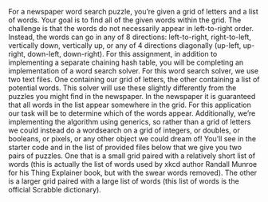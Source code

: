 For a newspaper word search puzzle, you’re given a grid of letters and a list of words. Your goal
is to find all of the given words within the grid. The challenge is that the words do not
necessarily appear in left-to-right order. Instead, the words can go in any of 8 directions:
left-to-right, right-to-left, vertically down, vertically up, or any of 4 directions diagonally (up-left,
up-right, down-left, down-right).
For this assignment, in addition to implementing a separate chaining hash table, you will be
completing an implementation of a word search solver. For this word search solver, we use two
text files. One containing our grid of letters, the other containing a list of potential words. This
solver will use these slightly differently from the puzzles you might find in the newspaper. In the
newspaper it is guaranteed that all words in the list appear somewhere in the grid. For this
application our task will be to determine which of the words appear. Additionally, we’re
implementing the algorithm using generics, so rather than a grid of letters we could instead do a
wordsearch on a grid of integers, or doubles, or booleans, or pixels, or any other object we
could dream of!
You’ll see in the starter code and in the list of provided files below that we give you two pairs of
puzzles. One that is a small grid paired with a relatively short list of words (this is actually the list
of words used by xkcd author Randall Munroe for his Thing Explainer book, but with the swear
words removed). The other is a larger grid paired with a large list of words (this list of words is
the official Scrabble dictionary).
